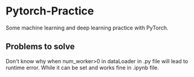 # Pytorch-Practice
Some machine learning and deep learning practice with PyTorch.

## Problems to solve
Don't know why when num_worker>0 in dataLoader in .py file will lead to runtime error. While it can be set and works fine in .ipynb file.
